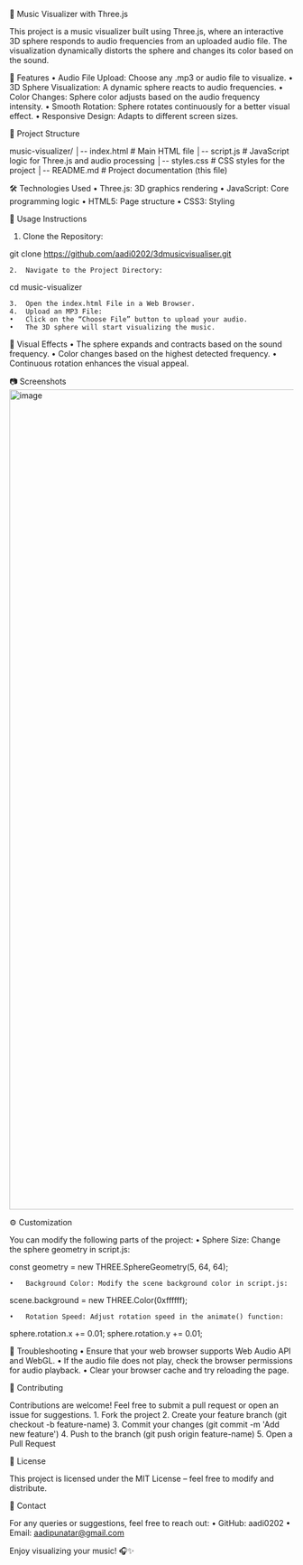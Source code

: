 🎵 Music Visualizer with Three.js

This project is a music visualizer built using Three.js, where an interactive 3D sphere responds to audio frequencies from an uploaded audio file. The visualization dynamically distorts the sphere and changes its color based on the sound.

🚀 Features
	•	Audio File Upload: Choose any .mp3 or audio file to visualize.
	•	3D Sphere Visualization: A dynamic sphere reacts to audio frequencies.
	•	Color Changes: Sphere color adjusts based on the audio frequency intensity.
	•	Smooth Rotation: Sphere rotates continuously for a better visual effect.
	•	Responsive Design: Adapts to different screen sizes.

📂 Project Structure

music-visualizer/
│-- index.html        # Main HTML file
│-- script.js         # JavaScript logic for Three.js and audio processing
│-- styles.css        # CSS styles for the project
│-- README.md         # Project documentation (this file)

🛠️ Technologies Used
	•	Three.js: 3D graphics rendering
	•	JavaScript: Core programming logic
	•	HTML5: Page structure
	•	CSS3: Styling

📖 Usage Instructions
1.	Clone the Repository:

git clone https://github.com/aadi0202/3dmusicvisualiser.git


	2.	Navigate to the Project Directory:

cd music-visualizer


	3.	Open the index.html File in a Web Browser.
	4.	Upload an MP3 File:
	•	Click on the “Choose File” button to upload your audio.
	•	The 3D sphere will start visualizing the music.

🎨 Visual Effects
	•	The sphere expands and contracts based on the sound frequency.
	•	Color changes based on the highest detected frequency.
	•	Continuous rotation enhances the visual appeal.

📷 Screenshots
<img width="1453" alt="image" src="https://github.com/user-attachments/assets/fdb9dc42-7d28-4b8a-9b59-8df48e84216c" />



⚙️ Customization

You can modify the following parts of the project:
	•	Sphere Size: Change the sphere geometry in script.js:

const geometry = new THREE.SphereGeometry(5, 64, 64);


	•	Background Color: Modify the scene background color in script.js:

scene.background = new THREE.Color(0xffffff);


	•	Rotation Speed: Adjust rotation speed in the animate() function:

sphere.rotation.x += 0.01;
sphere.rotation.y += 0.01;

🐞 Troubleshooting
	•	Ensure that your web browser supports Web Audio API and WebGL.
	•	If the audio file does not play, check the browser permissions for audio playback.
	•	Clear your browser cache and try reloading the page.

🤝 Contributing

Contributions are welcome! Feel free to submit a pull request or open an issue for suggestions.
	1.	Fork the project
	2.	Create your feature branch (git checkout -b feature-name)
	3.	Commit your changes (git commit -m 'Add new feature')
	4.	Push to the branch (git push origin feature-name)
	5.	Open a Pull Request

📜 License

This project is licensed under the MIT License – feel free to modify and distribute.

📧 Contact

For any queries or suggestions, feel free to reach out:
	•	GitHub: aadi0202
	•	Email: aadipunatar@gmail.com

Enjoy visualizing your music! 🎧✨
